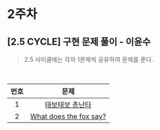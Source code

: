 # 2주차

## [2.5 CYCLE] 구현 문제 풀이 - 이윤수

> 2.5 사이클에는 각자 1문제씩 공유하여 문제를 푼다.

<br>

| 번호 |                              문제                              |
| :--: | :------------------------------------------------------------: |
|  1   |    [태보태보 총난타](https://www.acmicpc.net/problem/17249)     |
|  2   | [What does the fox say?](https://www.acmicpc.net/problem/9536) |
